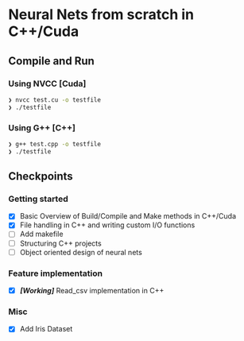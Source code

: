 # Neural Nets from scratch in C++/Cuda

## Compile and Run

### Using NVCC [Cuda]
```bash
❯ nvcc test.cu -o testfile          
❯ ./testfile              
```

### Using G++ [C++]
```bash
❯ g++ test.cpp -o testfile          
❯ ./testfile              
```

## Checkpoints

### Getting started
- [x] Basic Overview of Build/Compile and Make methods in C++/Cuda
- [x] File handling in C++ and writing custom I/O functions
- [ ] Add makefile
- [ ] Structuring C++ projects
- [ ] Object oriented design of neural nets

### Feature implementation
- [x] ___[Working]___ Read_csv implementation in C++

### Misc
- [x] Add Iris Dataset 

